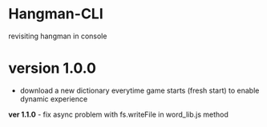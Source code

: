 # Hangman-CLI
revisiting hangman in console


# version 1.0.0

- download a new dictionary everytime game starts (fresh start) to enable dynamic experience

<strong><b>ver 1.1.0</b></strong> - fix async problem with fs.writeFile in word_lib.js method